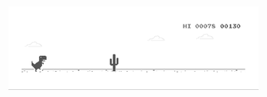 <a>
  <picture>
    <source media="(prefers-color-scheme: dark)" srcset="./img/dino-dark.gif" />
    <source media="(prefers-color-scheme: light)" srcset="./img/dino.gif" />
    <img alt="https://monkeylabs.com" src="./img/dino.gif" />
  </picture>
</a>
